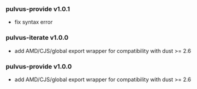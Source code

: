 ### pulvus-provide v1.0.1

* fix syntax error

### pulvus-iterate v1.0.0

* add AMD/CJS/global export wrapper for compatibility with dust >= 2.6

### pulvus-provide v1.0.0

* add AMD/CJS/global export wrapper for compatibility with dust >= 2.6
